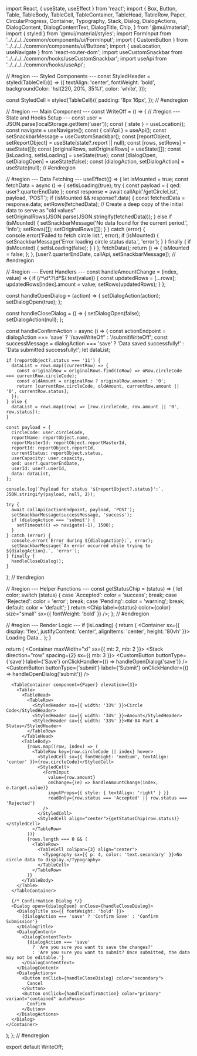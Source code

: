 import React, { useState, useEffect } from 'react';
import {
  Box,
  Button,
  Table,
  TableBody,
  TableCell,
  TableContainer,
  TableHead,
  TableRow,
  Paper,
  CircularProgress,
  Container,
  Typography,
  Stack,
  Dialog,
  DialogActions,
  DialogContent,
  DialogContentText,
  DialogTitle,
  Chip,
} from '@mui/material';
import { styled } from '@mui/material/styles';
import FormInput from '../../../../common/components/ui/FormInput';
import { CustomButton } from '../../../../common/components/ui/Buttons';
import { useLocation, useNavigate } from 'react-router-dom';
import useCustomSnackbar from '../../../../common/hooks/useCustomSnackbar';
import useApi from '../../../../common/hooks/useApi';

// #region --- Styled Components ---
const StyledHeader = styled(TableCell)(() => ({
  textAlign: 'center',
  fontWeight: 'bold',
  backgroundColor: 'hsl(220, 20%, 35%)',
  color: 'white',
}));

const StyledCell = styled(TableCell)({
  padding: '8px 16px',
});
// #endregion

// #region --- Main Component ---
const WriteOff = () => {
  // #region --- State and Hooks Setup ---
  const user = JSON.parse(localStorage.getItem('user'));
  const { state } = useLocation();
  const navigate = useNavigate();
  const { callApi } = useApi();
  const setSnackbarMessage = useCustomSnackbar();
  const [reportObject, setReportObject] = useState(state?.report || null);
  const [rows, setRows] = useState([]);
  const [originalRows, setOriginalRows] = useState([]);
  const [isLoading, setIsLoading] = useState(true);
  const [dialogOpen, setDialogOpen] = useState(false);
  const [dialogAction, setDialogAction] = useState(null);
  // #endregion

  // #region --- Data Fetching ---
  useEffect(() => {
    let isMounted = true;
    const fetchData = async () => {
      setIsLoading(true);
      try {
        const payload = { qed: user?.quarterEndDate };
        const response = await callApi('/getCircleList', payload, 'POST');
        if (isMounted && response?.data) {
          const fetchedData = response.data;
          setRows(fetchedData);
          // Create a deep copy of the initial data to serve as "old values"
          setOriginalRows(JSON.parse(JSON.stringify(fetchedData)));
        } else if (isMounted) {
          setSnackbarMessage('No data found for the current period.', 'info');
          setRows([]);
          setOriginalRows([]);
        }
      } catch (error) {
        console.error('Failed to fetch circle list:', error);
        if (isMounted) {
          setSnackbarMessage('Error loading circle status data.', 'error');
        }
      } finally {
        if (isMounted) {
          setIsLoading(false);
        }
      }
    };
    fetchData();
    return () => {
      isMounted = false;
    };
  }, [user?.quarterEndDate, callApi, setSnackbarMessage]);
  // #endregion

  // #region --- Event Handlers ---
  const handleAmountChange = (index, value) => {
    if (/^\d*\.?\d*$/.test(value)) {
      const updatedRows = [...rows];
      updatedRows[index].amount = value;
      setRows(updatedRows);
    }
  };

  const handleOpenDialog = (action) => {
    setDialogAction(action);
    setDialogOpen(true);
  };

  const handleCloseDialog = () => {
    setDialogOpen(false);
    setDialogAction(null);
  };

  const handleConfirmAction = async () => {
    const actionEndpoint = dialogAction === 'save' ? '/saveWriteOff' : '/submitWriteOff';
    const successMessage = dialogAction === 'save' ? 'Data saved successfully!' : 'Data submitted successfully!';
    let dataList;

    if (reportObject?.status === '11') {
      dataList = rows.map((currentRow) => {
        const originalRow = originalRows.find((oRow) => oRow.circleCode === currentRow.circleCode);
        const oldAmount = originalRow ? originalRow.amount : '0';
        return [currentRow.circleCode, oldAmount, currentRow.amount || '0', currentRow.status];
      });
    } else {
      dataList = rows.map((row) => [row.circleCode, row.amount || '0', row.status]);
    }

    const payload = {
      circleCode: user.circleCode,
      reportName: reportObject.name,
      reportMasterId: reportObject.reportMasterId,
      reportId: reportObject.reportId,
      currentStatus: reportObject.status,
      userCapacity: user.capacity,
      qed: user?.quarterEndDate,
      userId: user?.userId,
      data: dataList,
    };

    console.log(`Payload for status '${reportObject?.status}':`, JSON.stringify(payload, null, 2));

    try {
      await callApi(actionEndpoint, payload, 'POST');
      setSnackbarMessage(successMessage, 'success');
      if (dialogAction === 'submit') {
        setTimeout(() => navigate(-1), 1500);
      }
    } catch (error) {
      console.error(`Error during ${dialogAction}:`, error);
      setSnackbarMessage(`An error occurred while trying to ${dialogAction}.`, 'error');
    } finally {
      handleCloseDialog();
    }
  };
  // #endregion

  // #region --- Helper Functions ---
  const getStatusChip = (status) => {
    let color;
    switch (status) {
      case 'Accepted':
        color = 'success';
        break;
      case 'Rejected':
        color = 'error';
        break;
      case 'Pending':
        color = 'warning';
        break;
      default:
        color = 'default';
    }
    return <Chip label={status} color={color} size="small" sx={{ fontWeight: 'bold' }} />;
  };
  // #endregion

  // #region --- Render Logic ---
  if (isLoading) {
    return (
      <Container sx={{ display: 'flex', justifyContent: 'center', alignItems: 'center', height: '80vh' }}>
        <Stack alignItems="center" spacing={2}>
          <CircularProgress />
          <Typography>Loading Data...</Typography>
        </Stack>
      </Container>
    );
  }

  return (
    <Container maxWidth="xl" sx={{ mt: 2, mb: 2 }}>
      <Stack direction="row" spacing={2} sx={{ mb: 3 }}>
        <CustomButton buttonType={'save'} label={'Save'} onClickHandler={() => handleOpenDialog('save')} />
        <CustomButton buttonType={'submit'} label={'Submit'} onClickHandler={() => handleOpenDialog('submit')} />
      </Stack>

      <TableContainer component={Paper} elevation={3}>
        <Table>
          <TableHead>
            <TableRow>
              <StyledHeader sx={{ width: '33%' }}>Circle Code</StyledHeader>
              <StyledHeader sx={{ width: '34%' }}>Amount</StyledHeader>
              <StyledHeader sx={{ width: '33%' }}>RW-04 Part A Status</StyledHeader>
            </TableRow>
          </TableHead>
          <TableBody>
            {rows.map((row, index) => (
              <TableRow key={row.circleCode || index} hover>
                <StyledCell sx={{ fontWeight: 'medium', textAlign: 'center' }}>{row.circleCode}</StyledCell>
                <StyledCell>
                  <FormInput
                    value={row.amount}
                    onChange={(e) => handleAmountChange(index, e.target.value)}
                    inputProps={{ style: { textAlign: 'right' } }}
                    readOnly={row.status === 'Accepted' || row.status === 'Rejected'}
                  />
                </StyledCell>
                <StyledCell align="center">{getStatusChip(row.status)}</StyledCell>
              </TableRow>
            ))}
            {rows.length === 0 && (
              <TableRow>
                <TableCell colSpan={3} align="center">
                  <Typography sx={{ p: 4, color: 'text.secondary' }}>No circle data to display.</Typography>
                </TableCell>
              </TableRow>
            )}
          </TableBody>
        </Table>
      </TableContainer>

      {/* Confirmation Dialog */}
      <Dialog open={dialogOpen} onClose={handleCloseDialog}>
        <DialogTitle sx={{ fontWeight: 'bold' }}>
          {dialogAction === 'save' ? 'Confirm Save' : 'Confirm Submission'}
        </DialogTitle>
        <DialogContent>
          <DialogContentText>
            {dialogAction === 'save'
              ? 'Are you sure you want to save the changes?'
              : 'Are you sure you want to submit? Once submitted, the data may not be editable.'}
          </DialogContentText>
        </DialogContent>
        <DialogActions>
          <Button onClick={handleCloseDialog} color="secondary">
            Cancel
          </Button>
          <Button onClick={handleConfirmAction} color="primary" variant="contained" autoFocus>
            Confirm
          </Button>
        </DialogActions>
      </Dialog>
    </Container>
  );
};
// #endregion

export default WriteOff;
